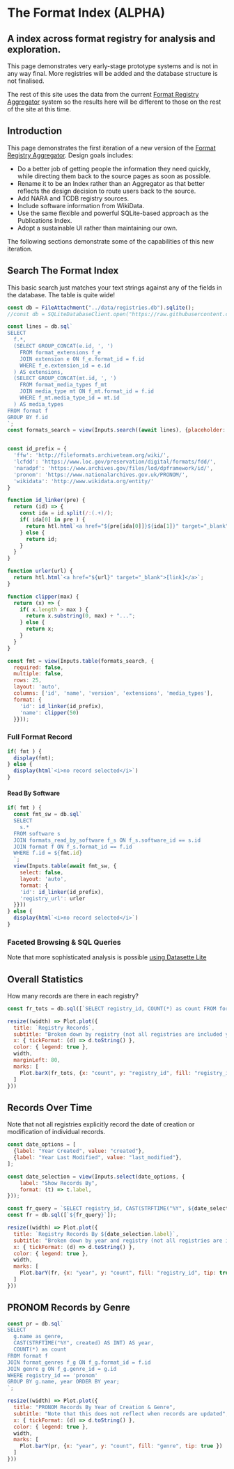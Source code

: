 # The Format Index (ALPHA)
## A index across format registry for analysis and exploration.

<div class="warning">

This page demonstrates very early-stage prototype systems and is not in any way final. More registries will be added and the database structure is not finalised.

The rest of this site uses the data from the current [Format Registry Aggregator](https://www.digipres.org/formats/) system so the results here will be different to those on the rest of the site at this time.

</div>

## Introduction

This page demonstrates the first iteration of a new version of the [Format Registry Aggregator](https://www.digipres.org/formats/). Design goals includes:

- Do a better job of getting people the information they need quickly, while directing them back to the source pages as soon as possible.
- Rename it to be an Index rather than an Aggregator as that better reflects the design decision to route users back to the source.
- Add NARA and TCDB registry sources.
- Include software information from WikiData.
- Use the same flexible and powerful SQLite-based approach as the Publications Index.
- Adopt a sustainable UI rather than maintaining our own.

The following sections demonstrate some of the capabilities of this new iteration.

## Search The Format Index

This basic search just matches your text strings against any of the fields in the database. The table is quite wide!


```js
const db = FileAttachment("../data/registries.db").sqlite();
//const db = SQLiteDatabaseClient.open("https://raw.githubusercontent.com/digipres/digipres.github.io/refs/heads/master/_data/formats/registries.db");
```

```js
const lines = db.sql`
SELECT
  f.*,
  (SELECT GROUP_CONCAT(e.id, ', ')
    FROM format_extensions f_e
    JOIN extension e ON f_e.format_id = f.id
    WHERE f_e.extension_id = e.id
  ) AS extensions,
  (SELECT GROUP_CONCAT(mt.id, ', ')
    FROM format_media_types f_mt
    JOIN media_type mt ON f_mt.format_id = f.id
    WHERE f_mt.media_type_id = mt.id
  ) AS media_types
FROM format f
GROUP BY f.id
`;
const formats_search = view(Inputs.search((await lines), {placeholder: "Search format registry data…"}));
```

```js

const id_prefix = {
  'ffw': 'http://fileformats.archiveteam.org/wiki/',
  'lcfdd': 'https://www.loc.gov/preservation/digital/formats/fdd/',
  'naradpf': 'https://www.archives.gov/files/lod/dpframework/id/',
  'pronom': 'https://www.nationalarchives.gov.uk/PRONOM/',
  'wikidata': 'http://www.wikidata.org/entity/'
}

function id_linker(pre) {
  return (id) => {
    const ida = id.split(/:(.+)/);
    if( ida[0] in pre ) {
      return htl.html`<a href="${pre[ida[0]]}${ida[1]}" target="_blank">${ida[0]}</a>`;
    } else {
      return id;
    }
  }
}

function urler(url) {
  return htl.html`<a href="${url}" target="_blank">[link]</a>`;
}

function clipper(max) {
  return (x) => {
    if( x.length > max ) {
      return x.substring(0, max) + "...";
    } else {
      return x;
    }
  }
}

const fmt = view(Inputs.table(formats_search, { 
  required: false, 
  multiple: false, 
  rows: 25, 
  layout: 'auto', 
  columns: ['id', 'name', 'version', 'extensions', 'media_types'],
  format: {
    'id': id_linker(id_prefix),
    'name': clipper(50)
  }}));
```

### Full Format Record

```js
if( fmt ) {
  display(fmt);
} else {
  display(html`<i>no record selected</i>`)
}
```

#### Read By Software

```js
if( fmt ) {
  const fmt_sw = db.sql`
  SELECT
    s.*
  FROM software s
  JOIN formats_read_by_software f_s ON f_s.software_id == s.id
  JOIN format f ON f_s.format_id == f.id
  WHERE f.id = ${fmt.id}
  `;
  view(Inputs.table(await fmt_sw, {
    select: false, 
    layout: 'auto',
    format: {
    'id': id_linker(id_prefix),
    'registry_url': urler
  }}))
} else {
  display(html`<i>no record selected</i>`)
}
```


### Faceted Browsing & SQL Queries

Note that more sophisticated analysis is possible [using Datasette Lite](https://lite.datasette.io/?url=https://raw.githubusercontent.com/digipres/digipres.github.io/master/_data/formats/registries.db#/registries/formats?_facet_size=8&_searchmode=raw&_facet=registry_id&_facet_array=genres&_facet_array=extensions&_facet_array=iana_media_types)


## Overall Statistics

How many records are there in each registry?

```js
const fr_tots = db.sql([`SELECT registry_id, COUNT(*) as count FROM format GROUP BY registry_id;`]);
```

<div class="card">

```js
resize((width) => Plot.plot({
  title: `Registry Records`,
  subtitle: "Broken down by registry (not all registries are included yet!)",
  x: { tickFormat: (d) => d.toString() },
  color: { legend: true },
  width,
  marginLeft: 80,
  marks: [
    Plot.barX(fr_tots, {x: "count", y: "registry_id", fill: "registry_id", tip: true })
  ] 
}))
```

</div>


## Records Over Time

Note that not all registries explicitly record the date of creation or modification of individual records.

```js
const date_options = [
  {label: "Year Created", value: "created"},
  {label: "Year Last Modified", value: "last_modified"},
];

const date_selection = view(Inputs.select(date_options, {
    label: "Show Records By",
    format: (t) => t.label,
}));
```


```js
const fr_query = `SELECT registry_id, CAST(STRFTIME("%Y", ${date_selection.value}) AS INT) AS year, COUNT(*) as count FROM format WHERE ${date_selection.value} != '' GROUP BY registry_id, year;`;
const fr = db.sql([`${fr_query}`]);
```


<div class="card">

```js
resize((width) => Plot.plot({
  title: `Registry Records By ${date_selection.label}`,
  subtitle: "Broken down by year and registry (not all registries are included yet!)",
  x: { tickFormat: (d) => d.toString() },
  color: { legend: true },
  width,
  marks: [
    Plot.barY(fr, {x: "year", y: "count", fill: "registry_id", tip: true })
  ] 
}))
```

</div>

## PRONOM Records by Genre

```js
const pr = db.sql`
SELECT 
  g.name as genre, 
  CAST(STRFTIME("%Y", created) AS INT) AS year, 
  COUNT(*) as count 
FROM format f
JOIN format_genres f_g ON f_g.format_id = f.id
JOIN genre g ON f_g.genre_id = g.id
WHERE registry_id == 'pronom' 
GROUP BY g.name, year ORDER BY year;
`;
```

<div class="card">

```js
resize((width) => Plot.plot({
  title: "PRONOM Records By Year of Creation & Genre",
  subtitle: "Note that this does not reflect when records are updated",
  x: { tickFormat: (d) => d.toString() },
  color: { legend: true },
  width,
  marks: [
    Plot.barY(pr, {x: "year", y: "count", fill: "genre", tip: true })
  ] 
}))
```

</div>

